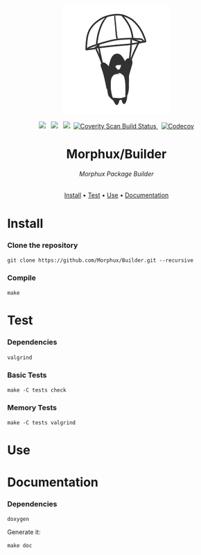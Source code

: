 <p align="center">
<img src="https://raw.githubusercontent.com/Morphux/Graphic/master/logo/single_penguin.png" /><br />
</p>
<p align="center">
<img src="https://img.shields.io/badge/language-c-blue.svg" /> &nbsp;
<img src="https://img.shields.io/badge/license-Apache--2.0-yellow.svg" /> &nbsp;
<a href="https://travis-ci.org/Morphux/lib"><img src="https://travis-ci.org/Morphux/Builder.svg?branch=master"/></a>&nbsp;
<a href="https://scan.coverity.com/projects/morphux-builder">
  <img alt="Coverity Scan Build Status"
       src="https://scan.coverity.com/projects/11568/badge.svg"/>
</a>&nbsp;
<a href="https://codecov.io/gh/Morphux/Builder">
  <img src="https://codecov.io/gh/Morphux/Builder/branch/master/graph/badge.svg" alt="Codecov" />
</a>
<br />
<h1 align="center" style="border:none">Morphux/Builder</h1>
<h6 align="center">Morphux Package Builder</h6>
</p>
<p align="center">
<a href="#install">Install</a> • <a href="#test">Test</a> • <a href="#use">Use</a> • <a href="#documentation">Documentation</a>
</p>

# Install
### Clone the repository
```
git clone https://github.com/Morphux/Builder.git --recursive
```

### Compile
```
make
```

# Test
### Dependencies
```
valgrind
```
### Basic Tests
```
make -C tests check
```
### Memory Tests
```
make -C tests valgrind
```

# Use

# Documentation
### Dependencies
```
doxygen
```

Generate it:
```
make doc
```
